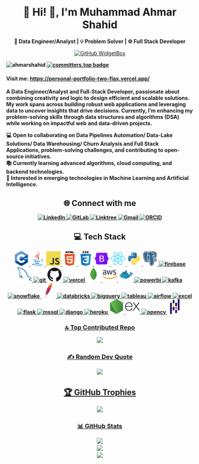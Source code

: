 
<h1 align = "center"> 💫 Hi! 👋, I'm Muhammad Ahmar Shahid</h1>

<p align="center"><b>🔧 Data Engineer/Analyst | 💡 Problem Solver | ⚙️ Full Stack Developer</b></p>

<div align="center">

[![GitHub WidgetBox](https://github-widgetbox.vercel.app/api/profile?username=ahmarshahid&data=followers,repositories,commits&theme=radical&hide_border=true&layout=vertical)](https://github.com/ahmarshahid)

</div>


<b/>

<div align="left">
  <img src="https://komarev.com/ghpvc/?username=ahmarshahid&label=Profile%20views&color=0e75b6&style=flat" alt="ahmarshahid" />
  <a href="https://user-badge.committers.top/pakistan/ahmarshahid">
    <img src="https://user-badge.committers.top/pakistan/ahmarshahid.svg" alt="committers.top badge" />
  </a>
</div>

#### Visit me: <https://personal-portfolio-two-flax.vercel.app/>

A Data Engineer/Analyst and Full-Stack Developer, passionate about combining creativity and logic to design efficient and scalable solutions. My work spans across building robust web applications and leveraging data to uncover insights that drive decisions. Currently, I’m enhancing my problem-solving skills through data structures and algorithms (DSA) while working on impactful web and data-driven projects.

💻 Open to collaborating on Data Pipelines Automation/ Data-Lake Solutions/ Data Warehousing/ Churn Analysis and Full Stack Applications, problem-solving challenges, and contributing to open-source initiatives.  
📚 Currently learning advanced algorithms, cloud computing, and backend technologies.  
🔐 Interested in emerging technologies in Machine Learning and Artificial Intelligence.



<div align="center">
  
## 🌐 Connect with me

  <a href="https://www.linkedin.com/in/muhammad-ahmar-shahid-b9b042264/" target="_blank">
    <img src="https://img.shields.io/badge/LinkedIn-%230077B5.svg?style=for-the-badge&logo=linkedin&logoColor=white" alt="LinkedIn"/>
  </a>
  
  <a href="https://gitlab.com/ahmarshahid.05" target="_blank">
    <img src="https://img.shields.io/badge/GitLab-%23181717.svg?style=for-the-badge&logo=gitlab&logoColor=white" alt="GitLab"/>
  </a>
  
  <a href="https://linktr.ee/ahmarshahid" target="_blank">
    <img src="https://img.shields.io/badge/Linktree-39E09B.svg?style=for-the-badge&logo=linktree&logoColor=white" alt="Linktree"/>
  </a>
  
  <a href="mailto:iahmar.contact@gmail.com" target="_blank">
    <img src="https://img.shields.io/badge/Gmail-D14836.svg?style=for-the-badge&logo=gmail&logoColor=white" alt="Gmail"/>
  </a>

  <a href="https://orcid.org/0009-0007-0609-3657" target="_blank">
    <img src="https://img.shields.io/badge/ORCID-A6CE39.svg?style=for-the-badge&logo=orcid&logoColor=white" alt="ORCID"/>
  </a>

</div>

<div align="center">

## 💻 Tech Stack

<a href="https://www.w3schools.com/cpp/" target="_blank" rel="noreferrer">
  <img src="https://raw.githubusercontent.com/devicons/devicon/master/icons/cplusplus/cplusplus-original.svg" alt="cplusplus" width="40" height="40"/>
</a>
<a href="https://www.java.com/" target="_blank" rel="noreferrer">
  <img src="https://raw.githubusercontent.com/devicons/devicon/master/icons/java/java-original.svg" alt="java" width="40" height="40"/>
</a>
<a href="https://developer.mozilla.org/en-US/docs/Web/JavaScript" target="_blank" rel="noreferrer">
  <img src="https://raw.githubusercontent.com/devicons/devicon/master/icons/javascript/javascript-original.svg" alt="javascript" width="40" height="40"/>
</a>
<a href="https://www.w3.org/html/" target="_blank" rel="noreferrer">
  <img src="https://raw.githubusercontent.com/devicons/devicon/master/icons/html5/html5-original-wordmark.svg" alt="html5" width="40" height="40"/>
</a>
<a href="https://www.w3.org/Style/CSS/" target="_blank" rel="noreferrer">
  <img src="https://raw.githubusercontent.com/devicons/devicon/master/icons/css3/css3-original-wordmark.svg" alt="css3" width="40" height="40"/>
</a>
<a href="https://getbootstrap.com/" target="_blank" rel="noreferrer">
  <img src="https://raw.githubusercontent.com/devicons/devicon/master/icons/bootstrap/bootstrap-original.svg" alt="bootstrap" width="40" height="40"/>
</a>
<a href="https://reactjs.org/" target="_blank" rel="noreferrer">
  <img src="https://raw.githubusercontent.com/devicons/devicon/master/icons/react/react-original.svg" alt="react" width="40" height="40"/>
</a>
<a href="https://www.python.org/" target="_blank" rel="noreferrer">
  <img src="https://raw.githubusercontent.com/devicons/devicon/master/icons/python/python-original.svg" alt="python" width="40" height="40"/>
</a>
<a href="https://www.postgresql.org/" target="_blank" rel="noreferrer">
  <img src="https://raw.githubusercontent.com/devicons/devicon/master/icons/postgresql/postgresql-original.svg" alt="postgresql" width="40" height="40"/>
</a>
<a href="https://firebase.google.com/" target="_blank" rel="noreferrer">
  <img src="https://www.vectorlogo.zone/logos/firebase/firebase-icon.svg" alt="firebase" width="40" height="40"/>
</a>
<a href="https://www.mysql.com/" target="_blank" rel="noreferrer">
  <img src="https://raw.githubusercontent.com/devicons/devicon/master/icons/mysql/mysql-original.svg" alt="mysql" width="40" height="40"/>
</a>
<a href="https://git-scm.com/" target="_blank" rel="noreferrer">
  <img src="https://www.vectorlogo.zone/logos/git-scm/git-scm-icon.svg" alt="git" width="40" height="40"/>
</a>
<a href="https://github.com/" target="_blank" rel="noreferrer">
  <img src="https://raw.githubusercontent.com/devicons/devicon/master/icons/github/github-original.svg" alt="github" width="40" height="40"/>
</a>
<a href="https://vercel.com/" target="_blank" rel="noreferrer">
  <img src="https://www.vectorlogo.zone/logos/vercel/vercel-icon.svg" alt="vercel" width="40" height="40"/>
</a>
<a href="https://www.mongodb.com/" target="_blank" rel="noreferrer">
  <img src="https://raw.githubusercontent.com/devicons/devicon/master/icons/mongodb/mongodb-original.svg" alt="mongodb" width="40" height="40"/>
</a>
<a href="https://aws.amazon.com/" target="_blank" rel="noreferrer">
  <img src="https://raw.githubusercontent.com/devicons/devicon/master/icons/amazonwebservices/amazonwebservices-original-wordmark.svg" alt="aws" width="40" height="40"/>
</a>
<a href="https://www.docker.com/" target="_blank" rel="noreferrer">
  <img src="https://raw.githubusercontent.com/devicons/devicon/master/icons/docker/docker-original.svg" alt="docker" width="40" height="40"/>
</a>
<a href="https://powerbi.microsoft.com/" target="_blank" rel="noreferrer">
  <img src="https://www.vectorlogo.zone/logos/microsoft_powerbi/microsoft_powerbi-icon.svg" alt="powerbi" width="40" height="40"/>
</a>



<a href="https://kafka.apache.org/" target="_blank" rel="noreferrer">
  <img src="https://www.vectorlogo.zone/logos/apache_kafka/apache_kafka-icon.svg" alt="kafka" width="40" height="40"/>
</a>
<a href="https://www.snowflake.com/" target="_blank" rel="noreferrer">
  <img src="https://www.vectorlogo.zone/logos/snowflake/snowflake-icon.svg" alt="snowflake" width="40" height="40"/>
</a>
<a href="https://hadoop.apache.org/" target="_blank" rel="noreferrer">
  <img src="https://raw.githubusercontent.com/devicons/devicon/master/icons/apache/apache-original.svg" alt="hadoop" width="40" height="40"/>
</a>
<a href="https://databricks.com/" target="_blank" rel="noreferrer">
  <img src="https://www.vectorlogo.zone/logos/databricks/databricks-icon.svg" alt="databricks" width="40" height="40"/>
</a>
<a href="https://cloud.google.com/bigquery" target="_blank" rel="noreferrer">
  <img src="https://www.vectorlogo.zone/logos/google_bigquery/google_bigquery-icon.svg" alt="bigquery" width="40" height="40"/>
</a>
<!-- Tableau -->
<a href="https://www.tableau.com/" target="_blank" rel="noreferrer">
  <img src="https://www.vectorlogo.zone/logos/tableau/tableau-icon.svg" alt="tableau" width="40" height="40"/>
</a>

<!-- Apache Airflow -->
<a href="https://airflow.apache.org/" target="_blank" rel="noreferrer">
  <img src="https://www.vectorlogo.zone/logos/apache_airflow/apache_airflow-icon.svg" alt="airflow" width="40" height="40"/>
</a>

<!-- Excel -->
<a href="https://www.microsoft.com/en-us/microsoft-365/excel" target="_blank" rel="noreferrer">
  <img src="https://www.vectorlogo.zone/logos/microsoft_excel/microsoft_excel-icon.svg" alt="excel" width="40" height="40"/>
</a>


<!-- Flask -->
<a href="https://flask.palletsprojects.com/" target="_blank" rel="noreferrer">
  <img src="https://cdn.worldvectorlogo.com/logos/flask.svg" alt="flask" width="40" height="40"/>
</a>
<a href="https://www.microsoft.com/en-us/sql-server" target="_blank" rel="noreferrer">
  <img src="https://www.svgrepo.com/show/303229/microsoft-sql-server-logo.svg" alt="mssql" width="40" height="40"/>
</a>
<a href="https://www.djangoproject.com/" target="_blank" rel="noreferrer">
  <img src="https://cdn.worldvectorlogo.com/logos/django.svg" alt="django" width="40" height="40"/>
</a>

<a href="https://heroku.com" target="_blank" rel="noreferrer">
  <img src="https://www.vectorlogo.zone/logos/heroku/heroku-icon.svg" alt="heroku" width="40" height="40"/>
</a>
<a href="https://nodejs.org/" target="_blank" rel="noreferrer">
  <img src="https://raw.githubusercontent.com/devicons/devicon/master/icons/nodejs/nodejs-original.svg" alt="nodejs" width="40" height="40"/>
</a>
<a href="https://expressjs.com/" target="_blank" rel="noreferrer">
  <img src="https://raw.githubusercontent.com/devicons/devicon/master/icons/express/express-original.svg" alt="express" width="40" height="40"/>
</a>
<a href="https://opencv.org/" target="_blank" rel="noreferrer">
  <img src="https://www.vectorlogo.zone/logos/opencv/opencv-icon.svg" alt="opencv" width="40" height="40"/>
</a>
<a href="https://pandas.pydata.org/" target="_blank" rel="noreferrer">
  <img src="https://raw.githubusercontent.com/devicons/devicon/master/icons/pandas/pandas-original.svg" alt="pandas" width="40" height="40"/>
</a>
<a href="https://postman.com/" target="_blank" rel="noreferrer">


### 🔝 Top Contributed Repo

![](https://github-contributor-stats.vercel.app/api?username=ahmarshahid&limit=5&theme=dark&combine_all_yearly_contributions=true)

### ✍️ Random Dev Quote

![](https://quotes-github-readme.vercel.app/api?type=horizontal&theme=radical)

## 🏆 GitHub Trophies

![](https://github-profile-trophy.vercel.app/?username=ahmarshahid&theme=radical&no-frame=false&no-bg=true&margin-w=4)

### 📊 GitHub Stats

<p align="center">
  <img src="https://github-readme-stats.vercel.app/api?username=ahmarshahid&theme=radical&hide_border=false&include_all_commits=true&count_private=false" /><br/>
  <img src="https://github-readme-streak-stats.herokuapp.com/?user=ahmarshahid&theme=radical&hide_border=false" /><br/>
  <img src="https://github-readme-stats.vercel.app/api/top-langs/?username=ahmarshahid&theme=radical&hide_border=false&include_all_commits=true&count_private=false&layout=compact" />
</p>

</div>
